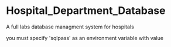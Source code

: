 # Hospital_Department_Database
A full labs database managment system for hospitals

you must specify 'sqlpass' as an environment variable with value <your sql server password>
